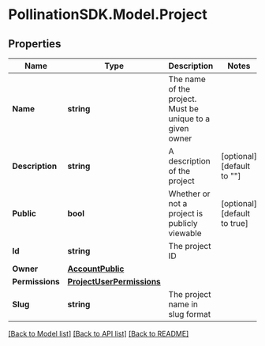 
# PollinationSDK.Model.Project

## Properties

Name | Type | Description | Notes
------------ | ------------- | ------------- | -------------
**Name** | **string** | The name of the project. Must be unique to a given owner | 
**Description** | **string** | A description of the project | [optional] [default to ""]
**Public** | **bool** | Whether or not a project is publicly viewable | [optional] [default to true]
**Id** | **string** | The project ID | 
**Owner** | [**AccountPublic**](AccountPublic.md) |  | 
**Permissions** | [**ProjectUserPermissions**](ProjectUserPermissions.md) |  | 
**Slug** | **string** | The project name in slug format | 

[[Back to Model list]](../README.md#documentation-for-models)
[[Back to API list]](../README.md#documentation-for-api-endpoints)
[[Back to README]](../README.md)

